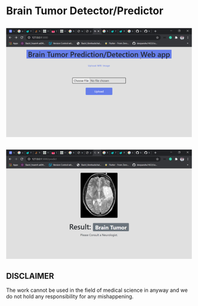 # Brain Tumor Detector/Predictor

![c](https://github.com/kazimsayed954/Brain-Tumor-Detection-alpha/blob/master/ScreenShot/chrome_YRa5PLAIkB.png)
-----

![c](https://github.com/kazimsayed954/Brain-Tumor-Detection-alpha/blob/master/ScreenShot/chrome_3W9EdcfkrI.png)
------

## DISCLAIMER 

The work cannot be used in the field of medical science in anyway and we do not hold any responsibility for any mishappening.
